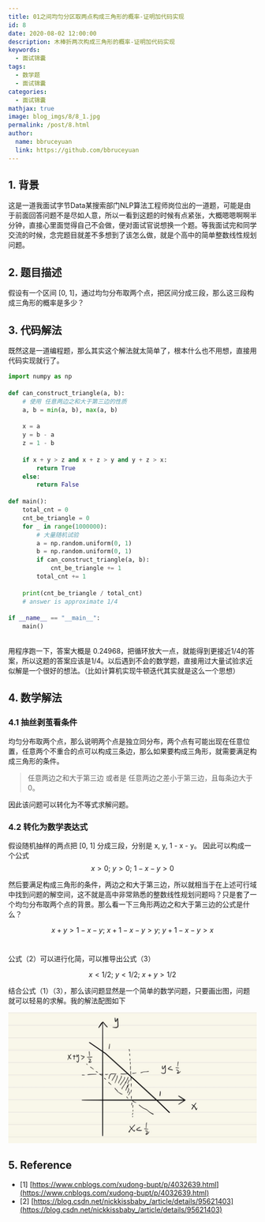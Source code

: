 ```yaml
---
title: 01之间均匀分区取两点构成三角形的概率-证明加代码实现
id: 8
date: 2020-08-02 12:00:00
description: 木棒折两次构成三角形的概率-证明加代码实现
keywords: 
  - 面试锦囊
tags: 
  - 数学题
  - 面试锦囊
categories: 
  - 面试锦囊
mathjax: true
image: blog_imgs/8/8_1.jpg
permalink: /post/8.html
author: 
  name: bbruceyuan
  link: https://github.com/bbruceyuan
---
```


## 1. 背景
这是一道我面试字节Data某搜索部门NLP算法工程师岗位出的一道题，可能是由于前面回答问题不是尽如人意，所以一看到这题的时候有点紧张，大概嗯嗯啊啊半分钟，直接心里面觉得自己不会做，便对面试官说想换一个题。等我面试完和同学交流的时候，念完题目就差不多想到了该怎么做，就是个高中的简单整数线性规划问题。


## 2. 题目描述
假设有一个区间 [0, 1]，通过均匀分布取两个点，把区间分成三段，那么这三段构成三角形的概率是多少？


## 3. 代码解法
既然这是一道编程题，那么其实这个解法就太简单了，根本什么也不用想，直接用代码实现就行了。
```python
import numpy as np

def can_construct_triangle(a, b):
    # 使用 任意两边之和大于第三边的性质
    a, b = min(a, b), max(a, b)

    x = a
    y = b - a
    z = 1 - b

    if x + y > z and x + z > y and y + z > x:
        return True
    else:
        return False

def main():
    total_cnt = 0
    cnt_be_triangle = 0
    for _ in range(1000000):
        # 大量随机试验
        a = np.random.uniform(0, 1)
        b = np.random.uniform(0, 1)
        if can_construct_triangle(a, b):
            cnt_be_triangle += 1
        total_cnt += 1
    
    print(cnt_be_triangle / total_cnt)
	# answer is approximate 1/4

if __name__ == "__main__":
    main()
    

```
用程序跑一下，答案大概是 0.24968，把循环放大一点，就能得到更接近1/4的答案，所以这题的答案应该是1/4。以后遇到不会的数学题，直接用过大量试验求近似解是一个很好的想法。（比如计算机实现牛顿迭代其实就是这么一个思想）


## 4. 数学解法
### 4.1 抽丝剥茧看条件
均匀分布取两个点，那么说明两个点是独立同分布，两个点有可能出现在任意位置，任意两个不重合的点可以构成三条边，那么如果要构成三角形，就需要满足构成三角形的条件。
> 任意两边之和大于第三边 或者是 任意两边之差小于第三边，且每条边大于0。

因此该问题可以转化为不等式求解问题。


### 4.2 转化为数学表达式
假设随机抽样的两点把 [0, 1] 分成三段，分别是 x, y, 1 - x - y。
因此可以构成一个公式
$$x > 0;\  y > 0;\  1 - x -y > 0\tag{1}$$

然后要满足构成三角形的条件，两边之和大于第三边，所以就相当于在上述可行域中找到问题的解空间，这不就是高中非常熟悉的整数线性规划问题吗？只是套了一个均匀分布取两个点的背景。那么看一下三角形两边之和大于第三边的公式是什么？

$$x + y > 1 - x - y;\  x + 1 - x - y > y;\  y + 1 - x - y > x\tag{2}$$  

公式（2）可以进行化简，可以推导出公式（3）

$$x < 1/2;\  y < 1/2;\  x + y > 1/2\tag{3}$$

结合公式（1）（3），那么该问题显然是一个简单的数学问题，只要画出图，问题就可以轻易的求解。我的解法配图如下

![image.png](/blog_imgs/8/8_1.jpg)

## 5. Reference
- [1] [https://www.cnblogs.com/xudong-bupt/p/4032639.html](https://www.cnblogs.com/xudong-bupt/p/4032639.html)
- [2] [https://blog.csdn.net/nickkissbaby_/article/details/95621403](https://blog.csdn.net/nickkissbaby_/article/details/95621403)
